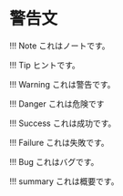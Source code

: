 # 警告文

!!! Note
    これはノートです。
    
!!! Tip
    ヒントです。

!!! Warning
    これは警告です。

!!! Danger
    これは危険です

!!! Success
    これは成功です。

!!! Failure
    これは失敗です。

!!! Bug
    これはバグです。

!!! summary
    これは概要です。

